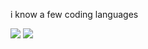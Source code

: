 i know a few coding languages

![](https://komarev.com/ghpvc/?username=benzonati&color=80000d&label= 👁️ )
![](https://hit.yhype.me/github/profile?account_id=193747205)
